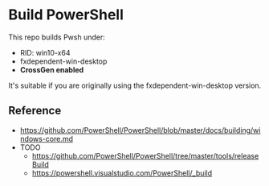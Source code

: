 # Build PowerShell

This repo builds Pwsh under:

* RID: win10-x64
* fxdependent-win-desktop
* **CrossGen enabled**

It's suitable if you are originally using the fxdependent-win-desktop version.

## Reference

* https://github.com/PowerShell/PowerShell/blob/master/docs/building/windows-core.md
* TODO
  * https://github.com/PowerShell/PowerShell/tree/master/tools/releaseBuild
  * https://powershell.visualstudio.com/PowerShell/_build
